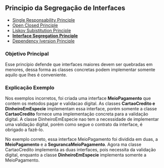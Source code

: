 ## Principio da Segregação de Interfaces

* [Single Responsability Principle](https://github.com/felipeNeves93/solidconcepts/tree/master/src/br/com/solidconcepts/singleresponsability)
* [Open Closed Principle](https://github.com/felipeNeves93/solidconcepts/tree/master/src/br/com/solidconcepts/openclosed)
* [Liskov Subistitution Principle](https://github.com/felipeNeves93/solidconcepts/tree/master/src/br/com/solidconcepts/liskovsubstitution)
* **[Interface Segregation Principle](https://github.com/felipeNeves93/solidconcepts/tree/master/src/br/com/solidconcepts/interfacesegregation)**
* [Dependency Iversion Principle](https://github.com/felipeNeves93/solidconcepts/tree/master/src/br/com/solidconcepts/dependencyinversion)


### Objetivo Principal

Esse princípio defende que interfaces maiores devem ser quebradas em menores, dessa forma as classes
concretas podem implementar somente aquilo que lhes é conveniente.

### Explicação Exemplo

Nos exemplos incorretos, foi criada uma interface **MeioPagamento**
que contem os metodos pagar e validacao digital. As classes **CartaoCredito
e DinheiroEmEspecie** implementam essa interface, porém somente a classe
**CartaoCredito** fornece uma implementação concreta para a validação digital.
A classe DinheiroEmEspecie nao tem a necessidade de implementar uma validação digital,
porém como segue o contrato da interface, é obrigado a fazê-lo.

No exemplo correto, essa interface MeioPagamento foi dividida em duas, a **MeioPagamento**
e a **SegurancaMeioPagamento**. Agora ma classe CartaoCredito implementa as duas interfaces, pois
necessita da validação digital, enquanto a classe **DinheiroEmEspecie** implementa somente a MeioPagamento.
